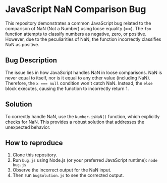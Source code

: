 # JavaScript NaN Comparison Bug

This repository demonstrates a common JavaScript bug related to the comparison of NaN (Not a Number) using loose equality (==).  The `foo` function attempts to classify numbers as negative, zero, or positive. However, due to the peculiarities of NaN, the function incorrectly classifies NaN as positive.

## Bug Description

The issue lies in how JavaScript handles NaN in loose comparisons.  NaN is never equal to itself, nor is it equal to any other value (including NaN). Therefore, the `x === null` condition won't catch NaN. Instead, the `else` block executes, causing the function to incorrectly return 1.

## Solution

To correctly handle NaN, use the `Number.isNaN()` function, which explicitly checks for NaN.  This provides a robust solution that addresses the unexpected behavior.

## How to reproduce

1. Clone this repository.
2. Run `bug.js` using Node.js (or your preferred JavaScript runtime): `node bug.js`
3. Observe the incorrect output for the NaN input.
4. Then run `bugSolution.js` to see the corrected output.

